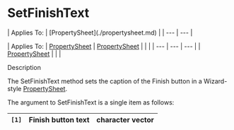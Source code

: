 




<h1 class="heading"><span class="name">SetFinishText</span></h1>
| Applies To: | [PropertySheet](./propertysheet.md) |
| --- | ---  |

| Applies To: | [PropertySheet](./propertysheet.md) | [PropertySheet](./propertysheet.md) |  |  |
| --- | --- | ---  |
| [PropertySheet](./propertysheet.md) |  |  |


Description


The SetFinishText method sets the caption of the Finish button in a Wizard-style [PropertySheet](./propertysheet.md).


The argument to SetFinishText is a single item as follows:

| `[1]` | Finish button text | character vector |
| --- | --- | ---  |



